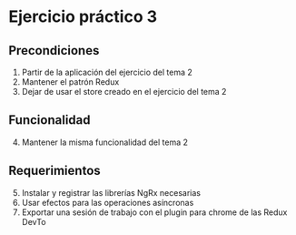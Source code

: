 # Ejercicio práctico 3

## Precondiciones
1. Partir de la aplicación del ejercicio del tema 2
2. Mantener el patrón Redux
3. Dejar de usar el store creado en el ejercicio del tema 2

## Funcionalidad
4. Mantener la misma funcionalidad del tema 2

## Requerimientos
5. Instalar y registrar las librerías NgRx necesarias
6. Usar efectos para las operaciones asíncronas
7. Exportar una sesión de trabajo con el plugin para chrome de las Redux DevTo